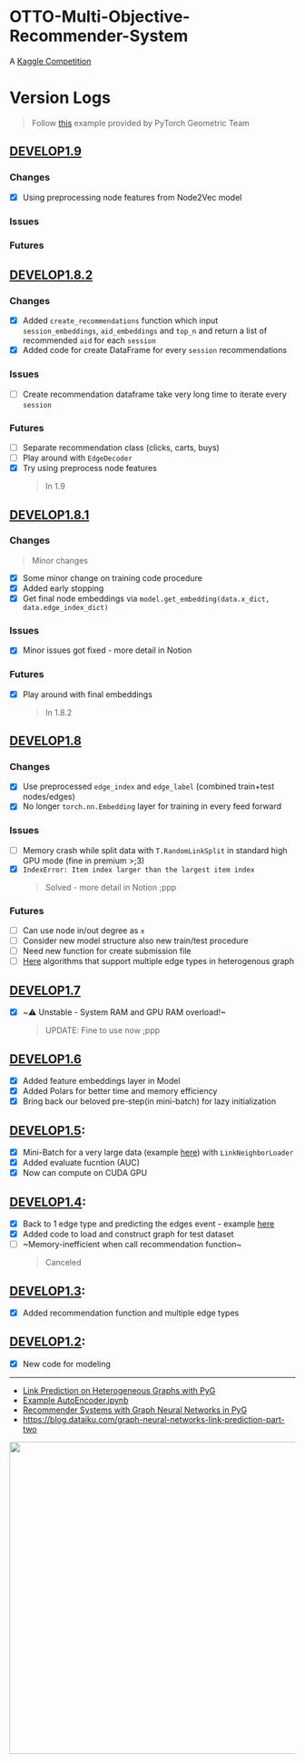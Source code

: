 # OTTO-Multi-Objective-Recommender-System
A [Kaggle Competition](https://www.kaggle.com/competitions/otto-recommender-system/overview)
# Version Logs
> Follow [this](https://github.com/pyg-team/pytorch_geometric/blob/master/examples/hetero/hetero_link_pred.py) example provided by PyTorch Geometric Team

## [DEVELOP1.9](https://colab.research.google.com/drive/1KKbkxQALKQM6LDn-hsbLN7LWnArrm6iE#scrollTo=gGH8Sd8O97x7)
  ### Changes
  - [X] Using preprocessing node features from Node2Vec model
  ### Issues

  ### Futures


## [DEVELOP1.8.2](https://colab.research.google.com/drive/1GmnRBdJ3NFHp9SU-DU95tfAnBQpBwyZZ#scrollTo=9_6TjlM6bB_3&uniqifier=9)
  ### Changes
  - [X] Added `create_recommendations` function which input `session_embeddings`, `aid_embeddings` and `top_n` and return a list of recommended `aid` for each `session`
  - [X] Added code for create DataFrame for every `session` recommendations
  ### Issues
  - [ ] Create recommendation dataframe take very long time to iterate every `session`
  ### Futures
  - [ ] Separate recommendation class (clicks, carts, buys)
  - [ ] Play around with `EdgeDecoder`
  - [X] Try using preprocess node features 
    > In 1.9

## [DEVELOP1.8.1](https://colab.research.google.com/drive/1DWLNG4t_VM2_6QRQuAl8WdFgANs4L3ec)
  ### Changes
  > Minor changes
  - [X] Some minor change on training code procedure
  - [X] Added early stopping
  - [X] Get final node embeddings via `model.get_embedding(data.x_dict, data.edge_index_dict)`
  ### Issues
  - [X] Minor issues got fixed - more detail in Notion
  ### Futures
  - [X] Play around with final embeddings
    > In 1.8.2

## [DEVELOP1.8](https://colab.research.google.com/drive/1-0RupSIL7Z5gO3VuaJmirDZn2uRPtGnd#scrollTo=ztCYkbwc-z5g&uniqifier=1)
  ### Changes
  - [X] Use preprocessed `edge_index` and `edge_label` (combined train+test nodes/edges)
  - [X] No longer `torch.nn.Embedding` layer for training in every feed forward
  ### Issues
  - [ ] Memory crash while split data with `T.RandomLinkSplit` in standard high GPU mode (fine in premium >;3)
  - [X] `IndexError: Item index larger than the largest item index`
     > Solved - more detail in Notion ;ppp
  ### Futures
  - [ ] Can use node in/out degree as `x`
  - [ ] Consider new model structure also new train/test procedure
  - [ ] Need new function for create submission file
  - [ ] [Here](https://stellargraph.readthedocs.io/en/stable/demos/link-prediction/index.html) algorithms that support multiple edge types in heterogenous graph

## [DEVELOP1.7](https://colab.research.google.com/drive/1OYwFL1Nb0QpBH4AHctdeHqjz_napt5xX#scrollTo=aED_TAobTF6d)
  - [X] ~⚠️ Unstable - System RAM and GPU RAM overload!~
    > UPDATE: Fine to use now ;ppp
## [DEVELOP1.6](https://colab.research.google.com/drive/1LMM4KUubrtgFevA8BQiTAU_4AgC4FOlM#scrollTo=hbuDkO-Nh8kA&uniqifier=2)
  - [X] Added feature embeddings layer in Model
  - [X] Added Polars for better time and memory efficiency
  - [X] Bring back our beloved pre-step(in mini-batch) for lazy initialization
## [DEVELOP1.5](https://colab.research.google.com/drive/1QLt8OBWYSWmHiQQ1OCxaHaN96PyhQTEN#scrollTo=WDkdfZnxEB02&uniqifier=1):
  - [X] Mini-Batch for a very large data (example [here](https://colab.research.google.com/drive/1ksnVuQBPZA7W0nbOokz6nqB0EdDKWOUk#scrollTo=Vi25Z7lFPPjc)) with `LinkNeighborLoader`
  - [X] Added evaluate fucntion (AUC)
  - [X] Now can compute on CUDA GPU
## [DEVELOP1.4](https://colab.research.google.com/drive/1DMHdyKAxoJLJlOynj0p8fUqnySYLpucG#scrollTo=yf2nIQqrAy8y&uniqifier=1): 
  - [x] Back to 1 edge type and predicting the edges event - example [here](https://colab.research.google.com/drive/1ksnVuQBPZA7W0nbOokz6nqB0EdDKWOUk)
  - [X] Added code to load and construct graph for test dataset 
  - [ ] ~Memory-inefficient when call recommendation function~
    > Canceled
## [DEVELOP1.3](https://colab.research.google.com/drive/11m9ztUNqBqe4f8dAWDmJe_7IAIT3yJyv#scrollTo=aED_TAobTF6d): 
  - [x] Added recommendation function and multiple edge types
## [DEVELOP1.2](https://colab.research.google.com/drive/19ku8TR77OhTH0nHgLiEr_PepVnjgCiws): 
  - [x] New code for modeling
---
* [Link Prediction on Heterogeneous Graphs with PyG](https://medium.com/@pytorch_geometric/link-prediction-on-heterogeneous-graphs-with-pyg-6d5c29677c70)
* [Example AutoEncoder.ipynb](https://colab.research.google.com/drive/1nyufporgJp-j4BqZ6jYwgdMLyz_bJ_es#scrollTo=WjdGbaa8LdU9)
* [Recommender Systems with Graph Neural Networks in PyG](https://colab.research.google.com/drive/1qQEcYrzWJyJpAlwCMcJdFNPlYlyzHPdF#scrollTo=ktxdLosxtgZd)
* https://blog.dataiku.com/graph-neural-networks-link-prediction-part-two

<img src="https://img.freepik.com/free-vector/aesthetic-ocean-background-pastel-glitter-design-vector_53876-157553.jpg?w=2000" width="550"/>
